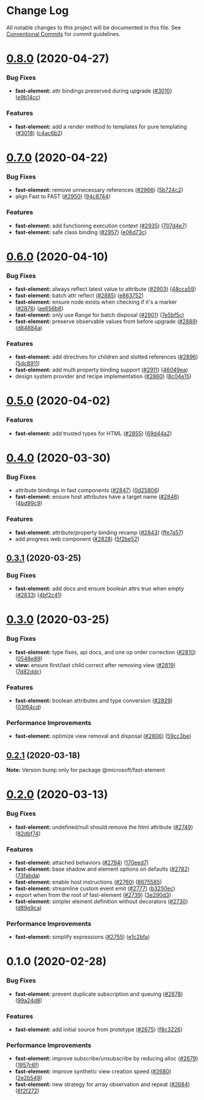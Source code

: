 # Change Log

All notable changes to this project will be documented in this file.
See [Conventional Commits](https://conventionalcommits.org) for commit guidelines.

# [0.8.0](https://github.com/Microsoft/fast-dna/compare/@microsoft/fast-element@0.7.0...@microsoft/fast-element@0.8.0) (2020-04-27)


### Bug Fixes

* **fast-element:** attr bindings preserved during upgrade ([#3010](https://github.com/Microsoft/fast-dna/issues/3010)) ([e9b14cc](https://github.com/Microsoft/fast-dna/commit/e9b14ccf70efa7eac4b055d7a34fc4e2d775fa0c))


### Features

* **fast-element:** add a render method to templates for pure templating ([#3018](https://github.com/Microsoft/fast-dna/issues/3018)) ([c4ac6b2](https://github.com/Microsoft/fast-dna/commit/c4ac6b2a20d67992d5d820e9ae56eb75db7e2e3a))





# [0.7.0](https://github.com/Microsoft/fast-dna/compare/@microsoft/fast-element@0.6.0...@microsoft/fast-element@0.7.0) (2020-04-22)


### Bug Fixes

* **fast-element:** remove unnecessary references ([#2966](https://github.com/Microsoft/fast-dna/issues/2966)) ([5b724c2](https://github.com/Microsoft/fast-dna/commit/5b724c21476a1abbc3c52b15bdb790565d43d60d))
* align Fast to FAST ([#2950](https://github.com/Microsoft/fast-dna/issues/2950)) ([94c8744](https://github.com/Microsoft/fast-dna/commit/94c874455eccbb8609715c7fa96095a226428813))


### Features

* **fast-element:** add functioning execution context ([#2935](https://github.com/Microsoft/fast-dna/issues/2935)) ([707d4e7](https://github.com/Microsoft/fast-dna/commit/707d4e7ef3b7bee5b77f4b63b1c71666bbb2bd02))
* **fast-element:** safe class binding ([#2957](https://github.com/Microsoft/fast-dna/issues/2957)) ([e06d73c](https://github.com/Microsoft/fast-dna/commit/e06d73cc2c819bd0683e24a6bd7631beac4a2390))





# [0.6.0](https://github.com/Microsoft/fast-dna/compare/@microsoft/fast-element@0.5.0...@microsoft/fast-element@0.6.0) (2020-04-10)


### Bug Fixes

* **fast-element:** always reflect latest value to attribute ([#2903](https://github.com/Microsoft/fast-dna/issues/2903)) ([48cca59](https://github.com/Microsoft/fast-dna/commit/48cca5923c571c4df697e3501cb879125d3a79eb))
* **fast-element:** batch attr reflect ([#2885](https://github.com/Microsoft/fast-dna/issues/2885)) ([e863752](https://github.com/Microsoft/fast-dna/commit/e8637528fa0ef162cbf166738bd4a2e519422efe))
* **fast-element:** ensure node exists when checking if it's a marker ([#2876](https://github.com/Microsoft/fast-dna/issues/2876)) ([ae656b8](https://github.com/Microsoft/fast-dna/commit/ae656b860c66557700ca1bbf1989fbd8ef7da689))
* **fast-element:** only use Range for batch disposal ([#2901](https://github.com/Microsoft/fast-dna/issues/2901)) ([7e5bf5c](https://github.com/Microsoft/fast-dna/commit/7e5bf5c438fcd53c44b096dc5b52d1449a3368fe))
* **fast-element:** preserve observable values from before upgrade ([#2889](https://github.com/Microsoft/fast-dna/issues/2889)) ([d84884a](https://github.com/Microsoft/fast-dna/commit/d84884afc8bf023b16dde47e81833026e8605018))


### Features

* **fast-element:** add directives for children and slotted references ([#2896](https://github.com/Microsoft/fast-dna/issues/2896)) ([5dc8911](https://github.com/Microsoft/fast-dna/commit/5dc8911868841425079123c7b5c48da937891362))
* **fast-element:** add multi property binding support ([#2911](https://github.com/Microsoft/fast-dna/issues/2911)) ([46049ea](https://github.com/Microsoft/fast-dna/commit/46049ea73f7b63452229746c6dda52e369bf1c8d))
* design system provider and recipe implementation ([#2860](https://github.com/Microsoft/fast-dna/issues/2860)) ([8c04e15](https://github.com/Microsoft/fast-dna/commit/8c04e15a3d1809210891643e97686635b36e5a0f))





# [0.5.0](https://github.com/Microsoft/fast-dna/compare/@microsoft/fast-element@0.4.0...@microsoft/fast-element@0.5.0) (2020-04-02)


### Features

* **fast-element:** add trusted types for HTML ([#2855](https://github.com/Microsoft/fast-dna/issues/2855)) ([69d44a2](https://github.com/Microsoft/fast-dna/commit/69d44a289ce6ca43a7f536edb600af61f453728f))





# [0.4.0](https://github.com/Microsoft/fast-dna/compare/@microsoft/fast-element@0.3.1...@microsoft/fast-element@0.4.0) (2020-03-30)


### Bug Fixes

* attribute bindings in fast components ([#2847](https://github.com/Microsoft/fast-dna/issues/2847)) ([0d25806](https://github.com/Microsoft/fast-dna/commit/0d25806360b987a3f3c3a69dc5dd005415f70795))
* **fast-element:** ensure host attributes have a target name ([#2846](https://github.com/Microsoft/fast-dna/issues/2846)) ([4bd99c9](https://github.com/Microsoft/fast-dna/commit/4bd99c91279d5abf642e73b10acf0459fc9035c8))


### Features

* **fast-element:** attribute/property binding revamp ([#2843](https://github.com/Microsoft/fast-dna/issues/2843)) ([ffe7a57](https://github.com/Microsoft/fast-dna/commit/ffe7a57a7978868d28f583de3a3b254904ba3db5))
* add progress web component ([#2828](https://github.com/Microsoft/fast-dna/issues/2828)) ([5f2be52](https://github.com/Microsoft/fast-dna/commit/5f2be52738396aa1985a49eac667bd6e397abfa7))





## [0.3.1](https://github.com/Microsoft/fast-dna/compare/@microsoft/fast-element@0.3.0...@microsoft/fast-element@0.3.1) (2020-03-25)


### Bug Fixes

* **fast-element:** add docs and ensure boolean attrs true when empty ([#2833](https://github.com/Microsoft/fast-dna/issues/2833)) ([4bf2c41](https://github.com/Microsoft/fast-dna/commit/4bf2c41efb4520152fe041fb3e67eaf31fbe8e66))





# [0.3.0](https://github.com/Microsoft/fast-dna/compare/@microsoft/fast-element@0.2.1...@microsoft/fast-element@0.3.0) (2020-03-25)


### Bug Fixes

* **fast-element:** type fixes, api docs, and one op order correction ([#2810](https://github.com/Microsoft/fast-dna/issues/2810)) ([0548e89](https://github.com/Microsoft/fast-dna/commit/0548e89b64d7081b0024434dd6bbaf5fb3ca8366))
* **view:** ensure first/last child correct after removing view ([#2819](https://github.com/Microsoft/fast-dna/issues/2819)) ([7d82ddc](https://github.com/Microsoft/fast-dna/commit/7d82ddc161fd519cb44db1ae6e0b7aa403b58806))


### Features

* **fast-element:** boolean attributes and type conversion ([#2829](https://github.com/Microsoft/fast-dna/issues/2829)) ([03f64cd](https://github.com/Microsoft/fast-dna/commit/03f64cd890e764fd72363993fae3724d9da647ff))


### Performance Improvements

* **fast-element:** optimize view removal and disposal ([#2806](https://github.com/Microsoft/fast-dna/issues/2806)) ([59cc3be](https://github.com/Microsoft/fast-dna/commit/59cc3becd5f188e6d6122f5dff2a8a163dc075dc))





## [0.2.1](https://github.com/Microsoft/fast-dna/compare/@microsoft/fast-element@0.2.0...@microsoft/fast-element@0.2.1) (2020-03-18)

**Note:** Version bump only for package @microsoft/fast-element





# [0.2.0](https://github.com/Microsoft/fast-dna/compare/@microsoft/fast-element@0.1.0...@microsoft/fast-element@0.2.0) (2020-03-13)


### Bug Fixes

* **fast-element:** undefined/null should remove the html attribute ([#2749](https://github.com/Microsoft/fast-dna/issues/2749)) ([82dbf74](https://github.com/Microsoft/fast-dna/commit/82dbf74))


### Features

* **fast-element:** attached behaviors ([#2784](https://github.com/Microsoft/fast-dna/issues/2784)) ([170eed7](https://github.com/Microsoft/fast-dna/commit/170eed7))
* **fast-element:** base shadow and element options on defaults ([#2782](https://github.com/Microsoft/fast-dna/issues/2782)) ([73fabda](https://github.com/Microsoft/fast-dna/commit/73fabda))
* **fast-element:** enable host instructions ([#2760](https://github.com/Microsoft/fast-dna/issues/2760)) ([8675585](https://github.com/Microsoft/fast-dna/commit/8675585))
* **fast-element:** streamline custom event emit ([#2777](https://github.com/Microsoft/fast-dna/issues/2777)) ([b3250ec](https://github.com/Microsoft/fast-dna/commit/b3250ec))
* export when from the root of fast-element ([#2739](https://github.com/Microsoft/fast-dna/issues/2739)) ([3e290d3](https://github.com/Microsoft/fast-dna/commit/3e290d3))
* **fast-element:** simpler element definition without decorators ([#2730](https://github.com/Microsoft/fast-dna/issues/2730)) ([d89e9ca](https://github.com/Microsoft/fast-dna/commit/d89e9ca))


### Performance Improvements

* **fast-element:** simplify expressions ([#2755](https://github.com/Microsoft/fast-dna/issues/2755)) ([e1c2bfa](https://github.com/Microsoft/fast-dna/commit/e1c2bfa))





# 0.1.0 (2020-02-28)


### Bug Fixes

* **fast-element:** prevent duplicate subscription and queuing ([#2678](https://github.com/Microsoft/fast-dna/issues/2678)) ([99a24d8](https://github.com/Microsoft/fast-dna/commit/99a24d8))


### Features

* **fast-element:** add initial source from prototype ([#2675](https://github.com/Microsoft/fast-dna/issues/2675)) ([f8c3226](https://github.com/Microsoft/fast-dna/commit/f8c3226))


### Performance Improvements

* **fast-element:** improve subscribe/unsubscribe by reducing alloc ([#2679](https://github.com/Microsoft/fast-dna/issues/2679)) ([1957c6f](https://github.com/Microsoft/fast-dna/commit/1957c6f))
* **fast-element:** improve synthetic view creation speed ([#2680](https://github.com/Microsoft/fast-dna/issues/2680)) ([2e2b549](https://github.com/Microsoft/fast-dna/commit/2e2b549))
* **fast-element:** new strategy for array observation and repeat ([#2684](https://github.com/Microsoft/fast-dna/issues/2684)) ([6f2f272](https://github.com/Microsoft/fast-dna/commit/6f2f272))
